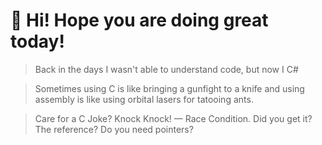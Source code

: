 # 👋 Hi! Hope you are doing great today!

> Back in the days I wasn't able to understand code, but now I C#

> Sometimes using C is like bringing a gunfight to a knife and using assembly is like using orbital lasers for tatooing ants.

> Care for a C Joke? Knock Knock! — Race Condition. Did you get it? The reference? Do you need pointers?
